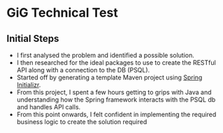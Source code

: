 # GiG Technical Test
 
## Initial Steps

- I first analysed the problem and identified a possible solution.
- I then researched for the ideal packages to use to create the RESTful API along with a connection to the DB (PSQL).
- Started off by generating a template Maven project using [Spring Initializr](https://start.spring.io/).
- From this project, I spent a few hours getting to grips with Java and understanding how the Spring framework interacts with the PSQL db and handles API calls.
- From this point onwards, I felt confident in implementing the required business logic to create the solution required
